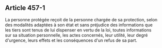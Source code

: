 Article 457-1
----
La personne protégée reçoit de la personne chargée de sa protection, selon des
modalités adaptées à son état et sans préjudice des informations que les tiers
sont tenus de lui dispenser en vertu de la loi, toutes informations sur sa
situation personnelle, les actes concernés, leur utilité, leur degré d'urgence,
leurs effets et les conséquences d'un refus de sa part.
